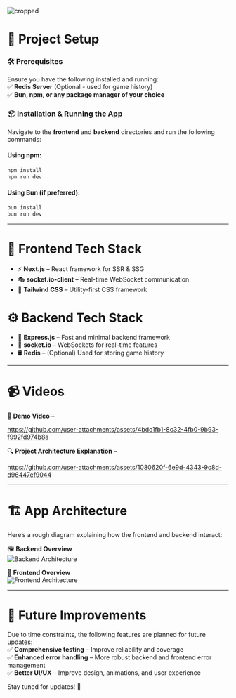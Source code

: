 ![cropped](https://github.com/user-attachments/assets/2473e2b2-6b17-4392-b3eb-6d9b3e5d7d08)


# 🚀 Project Setup  

### 🛠 Prerequisites  
Ensure you have the following installed and running:  
✅ **Redis Server** (Optional - used for game history)  
✅ **Bun, npm, or any package manager of your choice**  

### 📦 Installation & Running the App  
Navigate to the **frontend** and **backend** directories and run the following commands:  

#### **Using npm:**  
```bash
npm install
npm run dev
```

#### **Using Bun (if preferred):**  
```bash
bun install
bun run dev
```

---

# 🎨 Frontend Tech Stack  
- ⚡ **Next.js** – React framework for SSR & SSG  
- 🎭 **socket.io-client** – Real-time WebSocket communication  
- 🎨 **Tailwind CSS** – Utility-first CSS framework  

# ⚙️ Backend Tech Stack  
- 🚀 **Express.js** – Fast and minimal backend framework  
- 🔄 **socket.io** – WebSockets for real-time features  
- 🛢️ **Redis** – (Optional) Used for storing game history

---

# 📹 Videos  
🎥 **Demo Video** – 

https://github.com/user-attachments/assets/4bdc1fb1-8c32-4fb0-9b93-f992fd974b8a

  
🔍 **Project Architecture Explanation** – 


https://github.com/user-attachments/assets/1080620f-6e9d-4343-9c8d-d96447ef9044



---

# 🏗️ App Architecture  
Here’s a rough diagram explaining how the frontend and backend interact:  

🖼️ **Backend Overview**  
![Backend Architecture](https://github.com/user-attachments/assets/39cafb04-ad04-4d1a-ae6c-24fa67915059)  

🎨 **Frontend Overview**  
![Frontend Architecture](https://github.com/user-attachments/assets/2ad7deed-f4f4-47c5-a8cf-c0b8d22b9e4a)  

---

# 🚀 Future Improvements  
Due to time constraints, the following features are planned for future updates:  
✅ **Comprehensive testing** – Improve reliability and coverage  
✅ **Enhanced error handling** – More robust backend and frontend error management  
✅ **Better UI/UX** – Improve design, animations, and user experience  

Stay tuned for updates! 🎉  
